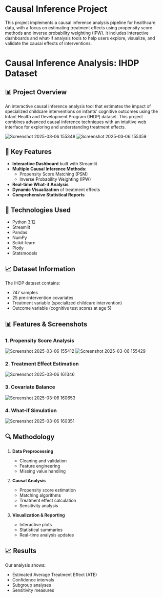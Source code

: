 # Causal Inference Project

This project implements a causal inference analysis pipeline for healthcare data, with a focus on estimating treatment effects using propensity score methods and inverse probability weighting (IPW). It includes interactive dashboards and what-if analysis tools to help users explore, visualize, and validate the causal effects of interventions.

# Causal Inference Analysis: IHDP Dataset
## 📊 Project Overview

An interactive causal inference analysis tool that estimates the impact of specialized childcare interventions on infants' cognitive outcomes using the Infant Health and Development Program (IHDP) dataset. This project combines advanced causal inference techniques with an intuitive web interface for exploring and understanding treatment effects.

![Screenshot 2025-03-06 155348](https://github.com/user-attachments/assets/ea8b0307-de3d-4c1b-bba7-f73988fe7969)
![Screenshot 2025-03-06 155359](https://github.com/user-attachments/assets/32f062df-2b34-4399-84c1-eede6846b627)

## 🎯 Key Features

- **Interactive Dashboard** built with Streamlit
- **Multiple Causal Inference Methods**:
  - Propensity Score Matching (PSM)
  - Inverse Probability Weighting (IPW)
- **Real-time What-if Analysis**
- **Dynamic Visualization** of treatment effects
- **Comprehensive Statistical Reports**

## 🔧 Technologies Used

- Python 3.12
- Streamlit
- Pandas
- NumPy
- Scikit-learn
- Plotly
- Statsmodels

## 📈 Dataset Information

The IHDP dataset contains:
- 747 samples
- 25 pre-intervention covariates
- Treatment variable (specialized childcare intervention)
- Outcome variable (cognitive test scores at age 5)


## 📊 Features & Screenshots

### 1. Propensity Score Analysis
![Screenshot 2025-03-06 155412](https://github.com/user-attachments/assets/e14b62fc-8814-4468-bc11-dd1988a6bb32)
![Screenshot 2025-03-06 155429](https://github.com/user-attachments/assets/920e6144-a80d-4daf-a3bf-dccf58487403)

### 2. Treatment Effect Estimation
![Screenshot 2025-03-06 161346](https://github.com/user-attachments/assets/192ae9fb-a850-4c1c-ae18-c37bdfd1527f)

### 3. Covariate Balance
![Screenshot 2025-03-06 160653](https://github.com/user-attachments/assets/f0a67ea7-d370-44eb-bc6f-3cb9a074975e)

### 4. What-if Simulation
![Screenshot 2025-03-06 160351](https://github.com/user-attachments/assets/1f71aa87-3d49-4a09-a4d1-0dc674e1f46c)

## 🔍 Methodology

1. **Data Preprocessing**
   - Cleaning and validation
   - Feature engineering
   - Missing value handling

2. **Causal Analysis**
   - Propensity score estimation
   - Matching algorithms
   - Treatment effect calculation
   - Sensitivity analysis

3. **Visualization & Reporting**
   - Interactive plots
   - Statistical summaries
   - Real-time analysis updates

## 📈 Results
Our analysis shows:
- Estimated Average Treatment Effect (ATE)
- Confidence intervals
- Subgroup analyses
- Sensitivity measures


